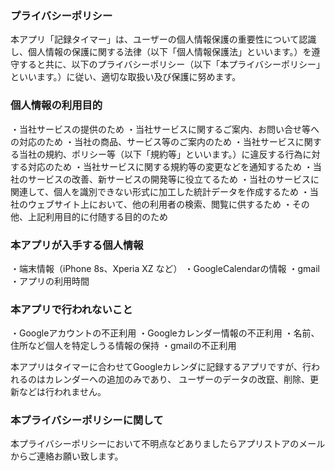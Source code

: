 ### プライバシーポリシー

本アプリ「記録タイマー」は、ユーザーの個人情報保護の重要性について認識し、個人情報の保護に関する法律（以下「個人情報保護法」といいます。）を遵守すると共に、以下のプライバシーポリシー（以下「本プライバシーポリシー」といいます。）に従い、適切な取扱い及び保護に努めます。

### 個人情報の利用目的

・当社サービスの提供のため
・当社サービスに関するご案内、お問い合せ等への対応のため
・当社の商品、サービス等のご案内のため
・当社サービスに関する当社の規約、ポリシー等（以下「規約等」といいます。）に違反する行為に対する対応のため
・当社サービスに関する規約等の変更などを通知するため
・当社のサービスの改善、新サービスの開発等に役立てるため
・当社のサービスに関連して、個人を識別できない形式に加工した統計データを作成するため
・当社のウェブサイト上において、他の利用者の検索、閲覧に供するため
・その他、上記利用目的に付随する目的のため

### 本アプリが入手する個人情報

・端末情報（iPhone 8s、Xperia XZ など）
・GoogleCalendarの情報
・gmail
・アプリの利用時間

### 本アプリで行われないこと

・Googleアカウントの不正利用
・Googleカレンダー情報の不正利用
・名前、住所など個人を特定しうる情報の保持
・gmailの不正利用

本アプリはタイマーに合わせてGoogleカレンダに記録するアプリですが、行われるのはカレンダーへの追加のみであり、
ユーザーのデータの改竄、削除、更新などは行われません。

### 本プライバシーポリシーに関して

本プライバシーポリシーにおいて不明点などありましたらアプリストアのメールからご連絡お願い致します。

